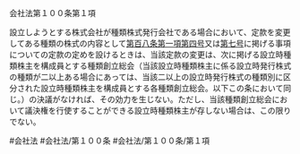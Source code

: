 会社法第１００条第１項

設立しようとする株式会社が種類株式発行会社である場合において、定款を変更してある種類の株式の内容として[第百八条第一項第四号](会社法＿＿＿＿第１０８条第１項第４号)又は[第七号](会社法＿＿＿＿第１００条第１項第７号)に掲げる事項についての定款の定めを設けるときは、当該定款の変更は、次に掲げる設立時種類株主を構成員とする種類創立総会（当該設立時種類株主に係る設立時発行株式の種類が二以上ある場合にあっては、当該二以上の設立時発行株式の種類別に区分された設立時種類株主を構成員とする各種類創立総会。以下この条において同じ。）の決議がなければ、その効力を生じない。ただし、当該種類創立総会において議決権を行使することができる設立時種類株主が存しない場合は、この限りでない。

#会社法
#会社法/第１００条
#会社法/第１００条/第１項
